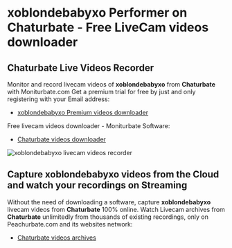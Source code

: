 # xoblondebabyxo Performer on Chaturbate - Free LiveCam videos downloader

## Chaturbate Live Videos Recorder

Monitor and record livecam videos of **xoblondebabyxo** from **Chaturbate** with Moniturbate.com
Get a premium trial for free by just and only registering with your Email address:
* [xoblondebabyxo Premium videos downloader](https://moniturbate.com/request-demo-licence-key.html)

Free livecam videos downloader - Moniturbate Software:
* [Chaturbate videos downloader](https://moniturbate.com/moniturbate-download-software.html)

![xoblondebabyxo livecam videos recorder](https://peachurnet.com/templates/moniturbate-software.png)


## Capture xoblondebabyxo videos from the Cloud and watch your recordings on Streaming

Without the need of downloading a software, capture **xoblondebabyxo** livecam videos from **Chaturbate** 100% online.
Watch Livecam archives from **Chaturbate** unlimitedly from thousands of existing recordings, only on Peachurbate.com and its websites network:
* [Chaturbate videos archives](https://peachurnet.com/)